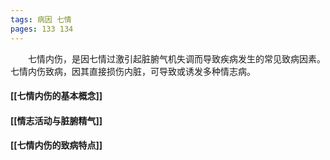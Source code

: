 ```yaml
---
tags: 病因 七情
pages: 133 134
---
```

&emsp;&emsp;七情内伤，是因七情过激引起脏腑气机失调而导致疾病发生的常见致病因素。七情内伤致病，因其直接损伤内脏，可导致或诱发多种情志病。

#### [[七情内伤的基本概念]]
#### [[情志活动与脏腑精气]]
#### [[七情内伤的致病特点]]